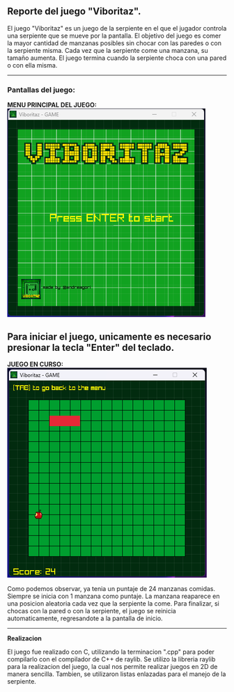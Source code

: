 ## Reporte del juego "Viboritaz".

El juego "Viboritaz" es un juego de la serpiente en el que el jugador controla una serpiente que se mueve por la pantalla. El objetivo del juego es comer la mayor cantidad de manzanas posibles sin chocar con las paredes o con la serpiente misma. Cada vez que la serpiente come una manzana, su tamaño aumenta. El juego termina cuando la serpiente choca con una pared o con ella misma.


---
### Pantallas del juego:
**MENU PRINCIPAL DEL JUEGO:**
![Imagen 1](/build/resources/viboritaz_inicio.png)

Para iniciar el juego, unicamente es necesario presionar la tecla "Enter" del teclado. 
---
**JUEGO EN CURSO:**
![Imagen 2](/build/resources/viboritaz_juego.png)

Como podemos observar, ya tenia un puntaje de 24 manzanas comidas. Siempre se inicia con 1 manzana como puntaje. 
La manzana reaparece en una posicion aleatoria cada vez que la serpiente la come.
Para finalizar, si chocas con la pared o con la serpiente, el juego se reinicia automaticamente, regresandote a la pantalla de inicio.

---
**Realizacion**

El juego fue realizado con C, utilizando la terminacion ".cpp" para poder compilarlo con el compilador de C++ de raylib.
Se utilizo la libreria raylib para la realizacion del juego, la cual nos permite realizar juegos en 2D de manera sencilla.
Tambien, se utilizaron listas enlazadas para el manejo de la serpiente. 